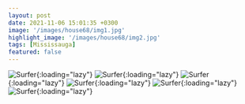```yaml
---
layout: post
date: 2021-11-06 15:01:35 +0300
image: '/images/house68/img1.jpg'
highlight_image: '/images/house68/img2.jpg'
tags: [Mississauga]
featured: false
---
```


![Surfer]({{site.baseurl}}/images/house68/img3.jpg){:loading="lazy"}
![Surfer]({{site.baseurl}}/images/house68/img4.jpg){:loading="lazy"}
![Surfer]({{site.baseurl}}/images/house68/img5.jpg){:loading="lazy"}
![Surfer]({{site.baseurl}}/images/house68/img6.jpg){:loading="lazy"}
![Surfer]({{site.baseurl}}/images/house68/img7.jpg){:loading="lazy"}
![Surfer]({{site.baseurl}}/images/house68/img8.jpg){:loading="lazy"} 